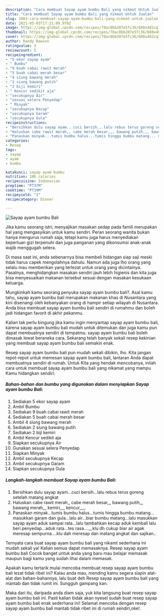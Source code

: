 ```yaml
---
description: "Cara membuat Sayap ayam bumbu Bali yang nikmat Untuk Jualan"
title: "Cara membuat Sayap ayam bumbu Bali yang nikmat Untuk Jualan"
slug: 1083-cara-membuat-sayap-ayam-bumbu-bali-yang-nikmat-untuk-jualan
date: 2021-05-03T17:21:09.978Z
image: https://img-global.cpcdn.com/recipes/78ac8bb207e5fc36/680x482cq70/sayap-ayam-bumbu-bali-foto-resep-utama.jpg
thumbnail: https://img-global.cpcdn.com/recipes/78ac8bb207e5fc36/680x482cq70/sayap-ayam-bumbu-bali-foto-resep-utama.jpg
cover: https://img-global.cpcdn.com/recipes/78ac8bb207e5fc36/680x482cq70/sayap-ayam-bumbu-bali-foto-resep-utama.jpg
author: Randy Dawson
ratingvalue: 3
reviewcount: 5
recipeingredient:
- "5 ekor sayap ayam"
- " Bumbu"
- "9 buah cabai rawit merah"
- "5 buah cabai merah besar"
- "4 siung bawang merah"
- "2 siung bawang putih"
- "2 biji kemiri"
- " Kencur sedikit aja"
- "secukupnya Air"
- "sesuai selera Penyedap"
- " Minyak"
- "secukupnya Kecap"
- "secukupnya Garam"
- "secukupnya Gula"
recipeinstructions:
- "Bersihkan dulu sayap ayam...cuci bersih...lalu rebus terus goreng setelah matang angkat"
- "Haluskan cabe rawit merah,, cabe merah besar,,, bawang putih,,, bawang merah,,, kemiri,,,, kencur,,,,,"
- "Panaskan minyak...tumis bumbu halus...tumis hingga bumbu matang... masukkan garam dan gula...lalu air...biar bumbu matang...lalu masukkan sayap ayam aduk sampai rata...lalu tambahkan kecap aduk kembali lalu beri penyedap...aduk rata...tes rasa....,,,klu dh cukup biar air agak meresap sempurna....klu dah meresap dan matang angkat dan sajikan.."
categories:
- Resep
tags:
- sayap
- ayam
- bumbu

katakunci: sayap ayam bumbu 
nutrition: 186 calories
recipecuisine: Indonesian
preptime: "PT37M"
cooktime: "PT39M"
recipeyield: "2"
recipecategory: Dinner

---
```



![Sayap ayam bumbu Bali](https://img-global.cpcdn.com/recipes/78ac8bb207e5fc36/680x482cq70/sayap-ayam-bumbu-bali-foto-resep-utama.jpg)

Jika kamu seorang istri, menyajikan masakan sedap pada famili merupakan hal yang mengasyikan untuk kamu sendiri. Peran seorang  wanita bukan hanya mengurus rumah saja, tetapi kamu juga harus menyediakan keperluan gizi terpenuhi dan juga panganan yang dikonsumsi anak-anak wajib menggugah selera.

Di masa  saat ini, anda sebenarnya bisa membeli hidangan siap saji meski tidak harus capek mengolahnya dahulu. Namun ada juga lho orang yang selalu mau memberikan yang terlezat untuk orang yang dicintainya. Pasalnya, menghidangkan masakan sendiri jauh lebih higienis dan kita juga bisa menyesuaikan makanan tersebut sesuai dengan masakan kesukaan keluarga. 



Mungkinkah kamu seorang penyuka sayap ayam bumbu bali?. Asal kamu tahu, sayap ayam bumbu bali merupakan makanan khas di Nusantara yang kini disenangi oleh kebanyakan orang di hampir setiap wilayah di Nusantara. Anda bisa membuat sayap ayam bumbu bali sendiri di rumahmu dan boleh jadi hidangan favorit di akhir pekanmu.

Kalian tak perlu bingung jika kamu ingin menyantap sayap ayam bumbu bali, karena sayap ayam bumbu bali mudah untuk ditemukan dan juga kamu pun dapat membuatnya sendiri di tempatmu. sayap ayam bumbu bali boleh dimasak lewat beraneka cara. Sekarang telah banyak sekali resep kekinian yang membuat sayap ayam bumbu bali semakin enak.

Resep sayap ayam bumbu bali pun mudah sekali dibikin, lho. Kita jangan repot-repot untuk memesan sayap ayam bumbu bali, lantaran Anda dapat membuatnya sendiri di rumah. Untuk Kita yang hendak mencobanya, inilah cara untuk membuat sayap ayam bumbu bali yang nikamat yang mampu Kamu hidangkan sendiri.

<!--inarticleads1-->

##### Bahan-bahan dan bumbu yang digunakan dalam menyiapkan Sayap ayam bumbu Bali:

1. Sediakan 5 ekor sayap ayam
1. Ambil  Bumbu
1. Sediakan 9 buah cabai rawit merah
1. Sediakan 5 buah cabai merah besar
1. Ambil 4 siung bawang merah
1. Sediakan 2 siung bawang putih
1. Sediakan 2 biji kemiri
1. Ambil  Kencur sedikit aja
1. Siapkan secukupnya Air
1. Gunakan sesuai selera Penyedap
1. Siapkan  Minyak
1. Ambil secukupnya Kecap
1. Ambil secukupnya Garam
1. Siapkan secukupnya Gula




<!--inarticleads2-->

##### Langkah-langkah membuat Sayap ayam bumbu Bali:

1. Bersihkan dulu sayap ayam...cuci bersih...lalu rebus terus goreng setelah matang angkat
1. Haluskan cabe rawit merah,, cabe merah besar,,, bawang putih,,, bawang merah,,, kemiri,,,, kencur,,,,,
1. Panaskan minyak...tumis bumbu halus...tumis hingga bumbu matang... masukkan garam dan gula...lalu air...biar bumbu matang...lalu masukkan sayap ayam aduk sampai rata...lalu tambahkan kecap aduk kembali lalu beri penyedap...aduk rata...tes rasa....,,,klu dh cukup biar air agak meresap sempurna....klu dah meresap dan matang angkat dan sajikan..




Ternyata cara buat sayap ayam bumbu bali yang nikamt sederhana ini mudah sekali ya! Kalian semua dapat memasaknya. Resep sayap ayam bumbu bali Cocok banget untuk anda yang baru mau belajar memasak maupun bagi kamu yang sudah lihai dalam memasak.

Apakah kamu tertarik mulai mencoba membuat resep sayap ayam bumbu bali lezat tidak ribet ini? Kalau anda mau, mending kamu segera siapin alat-alat dan bahan-bahannya, lalu buat deh Resep sayap ayam bumbu bali yang mantab dan tidak rumit ini. Sungguh gampang kan. 

Maka dari itu, daripada anda diam saja, yuk kita langsung buat resep sayap ayam bumbu bali ini. Pasti kalian tiidak akan nyesel sudah buat resep sayap ayam bumbu bali enak sederhana ini! Selamat mencoba dengan resep sayap ayam bumbu bali mantab tidak ribet ini di rumah sendiri,oke!.

